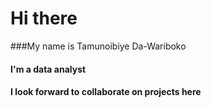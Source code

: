 # Hi there
###My name is Tamunoibiye Da-Wariboko
#### I'm a data analyst
#### I look forward to collaborate on projects here
